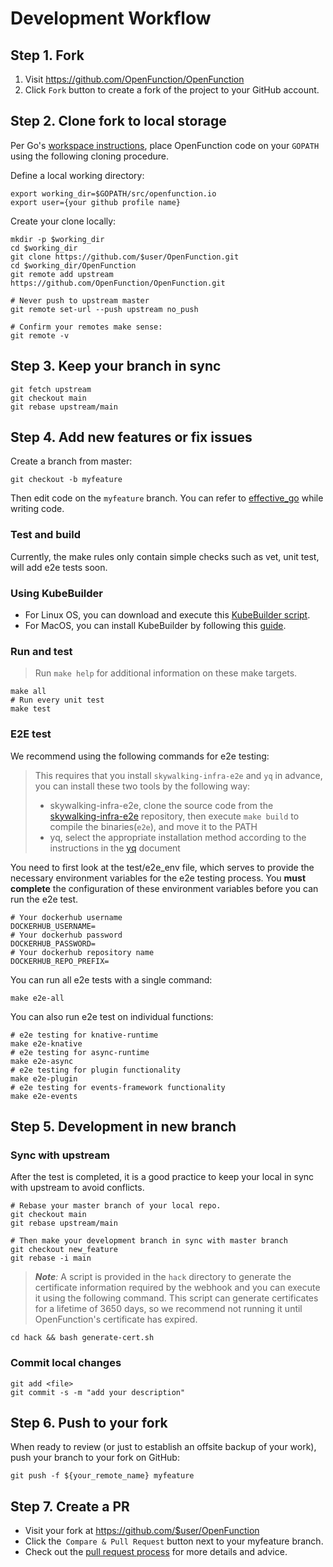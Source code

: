 # Development Workflow

## Step 1. Fork

1. Visit https://github.com/OpenFunction/OpenFunction
2. Click `Fork` button to create a fork of the project to your GitHub account.

## Step 2. Clone fork to local storage

Per Go's [workspace instructions](https://golang.org/doc/code.html#Workspaces), place OpenFunction code on your `GOPATH` using the following cloning procedure.

Define a local working directory:

```shell
export working_dir=$GOPATH/src/openfunction.io
export user={your github profile name}
```

Create your clone locally:

```shell
mkdir -p $working_dir
cd $working_dir
git clone https://github.com/$user/OpenFunction.git
cd $working_dir/OpenFunction
git remote add upstream https://github.com/OpenFunction/OpenFunction.git

# Never push to upstream master
git remote set-url --push upstream no_push

# Confirm your remotes make sense:
git remote -v
```

## Step 3. Keep your branch in sync

```shell
git fetch upstream
git checkout main
git rebase upstream/main
```

## Step 4. Add new features or fix issues

Create a branch from master:

```shell
git checkout -b myfeature
```

Then edit code on the `myfeature` branch. You can refer to [effective_go](https://golang.org/doc/effective_go.html) while writing code.

### Test and build

Currently, the make rules only contain simple checks such as vet, unit test, will add e2e tests soon.

### Using KubeBuilder

- For Linux OS, you can download and execute this [KubeBuilder script](https://raw.githubusercontent.com/kubesphere/kubesphere/master/hack/install_kubebuilder.sh).
- For MacOS, you can install KubeBuilder by following this [guide](https://book.kubebuilder.io/quick-start.html).

### Run and test

> Run `make help` for additional information on these make targets.

```shell
make all
# Run every unit test
make test
```

### E2E test

We recommend using the following commands for e2e testing:

> This requires that you install `skywalking-infra-e2e` and `yq` in advance, you can install these two tools by the following way:
>
> - skywalking-infra-e2e, clone the source code from the [skywalking-infra-e2e](https://github.com/apache/skywalking-infra-e2e) repository, then execute `make build` to compile the binaries(`e2e`), and move it to the PATH
> - yq, select the appropriate installation method according to the instructions in the [yq](https://github.com/mikefarah/yq#install) document

You need to first look at the test/e2e_env file, which serves to provide the necessary environment variables for the e2e testing process. You **must complete** the configuration of these environment variables before you can run the e2e test.

```shell
# Your dockerhub username
DOCKERHUB_USERNAME=
# Your dockerhub password
DOCKERHUB_PASSWORD=
# Your dockerhub repository name
DOCKERHUB_REPO_PREFIX=
```

You can run all e2e tests with a single command:

```shell
make e2e-all
```

You can also run e2e test on individual functions:

```shell
# e2e testing for knative-runtime
make e2e-knative
# e2e testing for async-runtime
make e2e-async
# e2e testing for plugin functionality
make e2e-plugin
# e2e testing for events-framework functionality
make e2e-events
```

## Step 5. Development in new branch

### Sync with upstream

After the test is completed, it is a good practice to keep your local in sync with upstream to avoid conflicts.

```shell
# Rebase your master branch of your local repo.
git checkout main
git rebase upstream/main

# Then make your development branch in sync with master branch
git checkout new_feature
git rebase -i main
```

> ***Note**:* A script is provided in the `hack` directory to generate the certificate information required by the webhook and you can execute it using the following command. This script can generate certificates for a lifetime of 3650 days, so we recommend not running it until OpenFunction's certificate has expired.

```shell
cd hack && bash generate-cert.sh
```

### Commit local changes

```shell
git add <file>
git commit -s -m "add your description"
```

## Step 6. Push to your fork

When ready to review (or just to establish an offsite backup of your work), push your branch to your fork on GitHub:

```shell
git push -f ${your_remote_name} myfeature
```

## Step 7. Create a PR

- Visit your fork at https://github.com/$user/OpenFunction
- Click the` Compare & Pull Request` button next to your myfeature branch.
- Check out the [pull request process](pull-requests.md) for more details and advice.